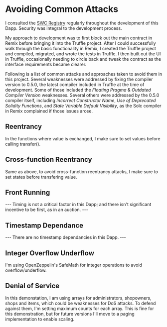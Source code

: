 # Avoiding Common Attacks
I consulted the [SWC Registry](https://smartcontractsecurity.github.io/SWC-registry/) regularly throughout the development of this Dapp. Security was integral to the development process.

My approach to development was to first block out the main contract in Remix before bringing it into the Truffle project. After I could successfully walk through the basic functionality in Remix, I created the Truffle project and compiled, migrated, and wrote the tests in Truffle. I then built out the UI in Truffle, occasionally needing to circle back and tweak the contract as the interface requirements became clearer.

Following is a list of common attacks and approaches taken to avoid them in this project. Several weaknesses were addressed by fixing the compiler version to 0.5.0, the latest compiler included in Truffle at the time of development. Some of those included the *Floating Pragma* & *Outdated Compiler Version* weaknesses. Several others were addressed by the 0.5.0 compiler itself, including *Incorrect Constructor Name*, *Use of Deprecated Solidity Functions*, and *State Variable Default Visibility*, as the Solc compiler in Remix complained if those issues arose. 

## Reentrancy
In the functions where value is exchanged, I make sure to set values before calling transfer().

## Cross-function Reentrancy
Same as above, to avoid cross-function reentrancy attacks, I make sure to set states before transfering value.

## Front Running
--- Timing is not a critical factor in this Dapp; and there isn't significant incentive to be first, as in an auction. --- 

## Timestamp Dependance
--- There are no timestamp dependancies in this Dapp. ---

## Integer Overflow Underflow
I'm using OpenZeppelin's SafeMath for integer operations to avoid overflow/underflow.

## Denial of Service
In this demonstation, I am using arrays for administrators, shopowners, shops and items, which could be weaknesses for DoS attacks. To defend against them, I'm setting maximum counts for each array. This is fine for this demonstration, but for future versions I'll move to a paging implementation to enable scaling. 
